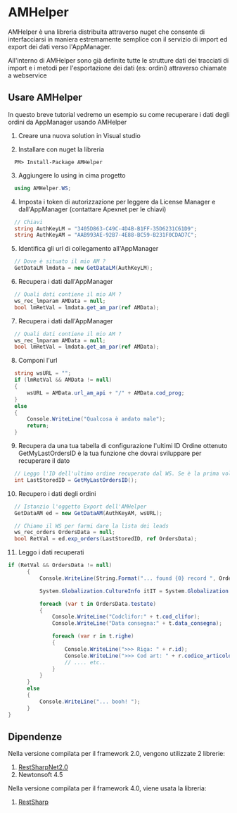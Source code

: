 AMHelper
===
AMHelper è una libreria distribuita attraverso nuget che consente di interfacciarsi
in maniera estremamente semplice con il servizio di import ed export dei dati verso
l'AppManager.

All'interno di AMHelper sono già definite tutte le strutture dati dei tracciati di import
e i metodi per l'esportazione dei dati (es: ordini) attraverso chiamate a webservice


Usare AMHelper
---
In questo breve tutorial vedremo un esempio su come recuperare i dati degli ordini da AppManager usando AMHelper

1. Creare una nuova solution in Visual studio

2. Installare con nuget la libreria
  ```
    PM> Install-Package AMHelper
  ```

3. Aggiungere lo using in cima progetto
```c#
  using AMHelper.WS;
```

4. Imposta i token di autorizzazione per leggere da License Manager e dall'AppManager (contattare Apexnet per le chiavi)
```c#
  // Chiavi
  string AuthKeyLM = "3405D863-C49C-4D4B-B1FF-35D6231C61D9";
  string AuthKeyAM = "AAB993AE-92B7-4E88-BC59-B231F0CDAD7C";
```

5. Identifica gli url di collegamento all'AppManager
```c#
  // Dove è situato il mio AM ?
  GetDataLM lmdata = new GetDataLM(AuthKeyLM);
```

6. Recupera i dati dall'AppManager
```c#
  // Quali dati contiene il mio AM ?
  ws_rec_lmparam AMData = null;
  bool lmRetVal = lmdata.get_am_par(ref AMData);
```

7. Recupera i dati dall'AppManager
```c#
  // Quali dati contiene il mio AM ?
  ws_rec_lmparam AMData = null;
  bool lmRetVal = lmdata.get_am_par(ref AMData);
```

8. Componi l'url
```c#
  string wsURL = "";
  if (lmRetVal && AMData != null)
  {
      wsURL = AMData.url_am_api + "/" + AMData.cod_prog;
  }
  else
  {
      Console.WriteLine("Qualcosa è andato male");
      return;
  }
```

9. Recupera da una tua tabella di configurazione l'ultimi ID Ordine ottenuto
  GetMyLastOrdersID è la tua funzione che dovrai sviluppare per recuperare il dato
```c#
  // Leggo l'ID dell'ultimo ordine recuperato dal WS. Se è la prima volta tornerà 0 (zero)
  int LastStoredID = GetMyLastOrdersID();
```
10. Recupero i dati degli ordini
```c#
  // Istanzio l'oggetto Export dell'AMHelper
  GetDataAM ed = new GetDataAM(AuthKeyAM, wsURL);

  // Chiamo il WS per farmi dare la lista dei leads
  ws_rec_orders OrdersData = null;
  bool RetVal = ed.exp_orders(LastStoredID, ref OrdersData);
```

11. Leggo i dati recuperati
```c#
if (RetVal && OrdersData != null)
      {
          Console.WriteLine(String.Format("... found {0} record ", OrdersData.testate.Count.ToString()));

          System.Globalization.CultureInfo itIT = System.Globalization.CultureInfo.CreateSpecificCulture("it-IT");

          foreach (var t in OrdersData.testate)
          {
              Console.WriteLine("Codclifor:" + t.cod_clifor);
              Console.WriteLine("Data consegna:" + t.data_consegna);

              foreach (var r in t.righe)
              {
                  Console.WriteLine(">>> Riga: " + r.id);
                  Console.WriteLine(">>> Cod art: " + r.codice_articolo);
                  // .... etc..
              }
          }
      }
      else
      {
          Console.WriteLine("... booh! ");
      }
}
```

Dipendenze
---
Nella versione compilata per il framework 2.0, vengono utilizzate 2 librerie:
1. [RestSharpNet2.0]([https://github.com/mcintyre321/RestSharp-.NET-2.0-Fork)
2. Newtonsoft 4.5

Nella versione compilata per il framework 4.0, viene usata la libreria:
1. [RestSharp]([http://restsharp.org/)

